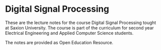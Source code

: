 # Digital Signal Processing
These are the lecture notes for the course Digital Signal Processing tought at Saxion University. The course is part of the curriculum for second year Electrical Engineering and Applied Computer Science students.

The notes are provided as Open Education Resource.
